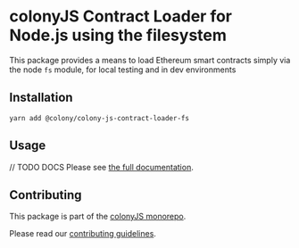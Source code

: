 # colonyJS Contract Loader for Node.js using the filesystem

This package provides a means to load Ethereum smart contracts simply via
the node `fs` module, for local testing and in dev environments

## Installation

```
yarn add @colony/colony-js-contract-loader-fs
```


## Usage

// TODO DOCS
Please see [the full documentation](https://joincolony.github.io/colonyjs/api-loaders/#INSERTCORRECTANCHORHERE).


## Contributing

This package is part of the [colonyJS monorepo](https://github.com/JoinColony/colonyJS).

Please read our [contributing guidelines](https://github.com/JoinColony/colonyJS/blob/master/CONTRIBUTING.md).
